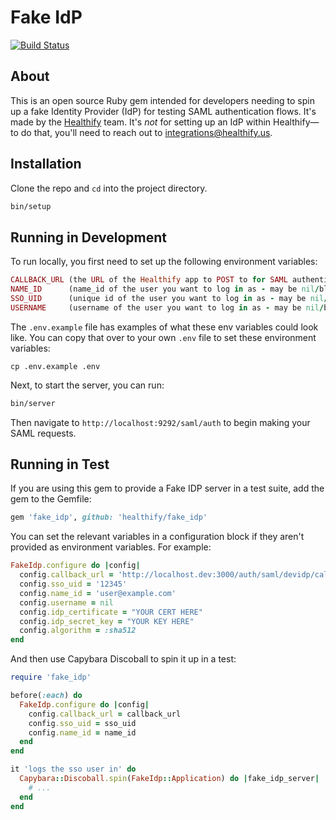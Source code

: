 # Fake IdP

[![Build Status](https://travis-ci.com/healthify/fake_idp.svg?branch=master)](https://travis-ci.com/healthify/fake_idp)

## About

This is an open source Ruby gem intended for developers needing to spin up a fake Identity Provider (IdP) for testing SAML authentication flows. It's made by the [Healthify](http://healthify.us) team. It's _not_ for setting up an IdP within Healthify—to do that, you'll need to reach out to integrations@healthify.us.

## Installation

Clone the repo and `cd` into the project directory.

```sh
bin/setup
```

## Running in Development

To run locally, you first need to set up the following environment variables:

```ruby
CALLBACK_URL (the URL of the Healthify app to POST to for SAML authentication - required)
NAME_ID      (name_id of the user you want to log in as - may be nil/blank)
SSO_UID      (unique id of the user you want to log in as - may be nil/blank)
USERNAME     (username of the user you want to log in as - may be nil/blank)
```

The `.env.example` file has examples of what these env variables could look like.
You can copy that over to your own `.env` file to set these environment variables:

    cp .env.example .env

Next, to start the server, you can run:

```sh
bin/server
```

Then navigate to `http://localhost:9292/saml/auth` to begin making your SAML requests.

## Running in Test

If you are using this gem to provide a Fake IDP server in a test suite, add the gem
to the Gemfile:

```ruby
gem 'fake_idp', github: 'healthify/fake_idp'
```

You can set the relevant variables in a configuration block if they aren't provided 
as environment variables. For example:

```ruby
FakeIdp.configure do |config|
  config.callback_url = 'http://localhost.dev:3000/auth/saml/devidp/callback'
  config.sso_uid = '12345'
  config.name_id = 'user@example.com'
  config.username = nil
  config.idp_certificate = "YOUR CERT HERE"
  config.idp_secret_key = "YOUR KEY HERE"
  config.algorithm = :sha512
end
```

And then use Capybara Discoball to spin it up in a test:

```ruby
require 'fake_idp'

before(:each) do
  FakeIdp.configure do |config|
    config.callback_url = callback_url
    config.sso_uid = sso_uid
    config.name_id = name_id
  end
end

it 'logs the sso user in' do
  Capybara::Discoball.spin(FakeIdp::Application) do |fake_idp_server|
    # ...
  end
end
```

